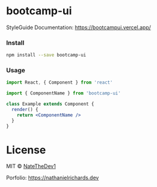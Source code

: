 # bootcamp-ui

StyleGuide Documentation: https://bootcampui.vercel.app/

### Install

```bash
npm install --save bootcamp-ui
```

### Usage

```jsx
import React, { Component } from 'react'

import { ComponentName } from 'bootcamp-ui'

class Example extends Component {
  render() {
    return <ComponentName />
  }
}
```

# License

MIT © [NateTheDev1](https://github.com/NateTheDev1)

Porfolio: https://nathanielrichards.dev
